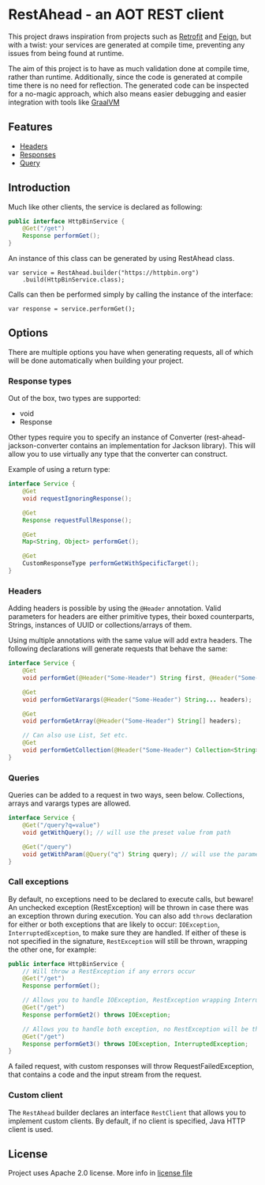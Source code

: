 # RestAhead - an AOT REST client

This project draws inspiration from projects such as [Retrofit](https://square.github.io/retrofit/)
and [Feign](https://github.com/OpenFeign/feign), but with a twist: your services are generated at compile time,
preventing any issues from being found at runtime.

The aim of this project is to have as much validation done at compile time, rather than runtime. Additionally, since the
code is generated at compile time there is no need for reflection. The generated code can be inspected for a no-magic
approach, which also means easier debugging and easier integration with tools like [GraalVM](https://www.graalvm.org/)

## Features

- [Headers](#headers)
- [Responses](#response-types)
- [Query](#queries)

## Introduction

Much like other clients, the service is declared as following:

```java
public interface HttpBinService {
    @Get("/get")
    Response performGet();
}
```

An instance of this class can be generated by using RestAhead class.

```jshelllanguage
var service = RestAhead.builder("https://httpbin.org")
    .build(HttpBinService.class);
```

Calls can then be performed simply by calling the instance of the interface:

```jshelllanguage
var response = service.performGet();
```

## Options

There are multiple options you have when generating requests, all of which will be done automatically when building your
project.

### Response types

Out of the box, two types are supported:

- void
- Response

Other types require you to specify an instance of Converter (rest-ahead-jackson-converter contains an implementation for
Jackson library). This will allow you to use virtually any type that the converter can construct.

Example of using a return type:

```java
interface Service {
    @Get
    void requestIgnoringResponse();

    @Get
    Response requestFullResponse();

    @Get
    Map<String, Object> performGet();

    @Get
    CustomResponseType performGetWithSpecificTarget();
}
```

### Headers

Adding headers is possible by using the `@Header` annotation. Valid parameters for headers are either primitive types,
their boxed counterparts, Strings, instances of UUID or collections/arrays of them.

Using multiple annotations with the same value will add extra headers. The following declarations will generate requests
that behave the same:

```java
interface Service {
    @Get
    void performGet(@Header("Some-Header") String first, @Header("Some-Header") String second);

    @Get
    void performGetVarargs(@Header("Some-Header") String... headers);

    @Get
    void performGetArray(@Header("Some-Header") String[] headers);

    // Can also use List, Set etc.
    @Get
    void performGetCollection(@Header("Some-Header") Collection<String> headers);
}
```

### Queries

Queries can be added to a request in two ways, seen below. Collections, arrays and varargs types are allowed.

```java
interface Service {
    @Get("/query?q=value")
    void getWithQuery(); // will use the preset value from path

    @Get("/query")
    void getWithParam(@Query("q") String query); // will use the parameter
}
```

### Call exceptions

By default, no exceptions need to be declared to execute calls, but beware! An unchecked exception (RestException) will
be thrown in case there was an exception thrown during execution. You can also add `throws` declaration for either or
both exceptions that are likely to occur: `IOException`, `InterruptedException`, to make sure they are handled. If
either of these is not specified in the signature, `RestException` will still be thrown, wrapping the other one, for
example:

```java
public interface HttpBinService {
    // Will throw a RestException if any errors occur
    @Get("/get")
    Response performGet();

    // Allows you to handle IOException, RestException wrapping InterruptedException may still occur
    @Get("/get")
    Response performGet2() throws IOException;

    // Allows you to handle both exception, no RestException will be thrown
    @Get("/get")
    Response performGet3() throws IOException, InterruptedException;
}
```

A failed request, with custom responses will throw RequestFailedException, that contains a code and the input stream
from the request.

### Custom client

The `RestAhead` builder declares an interface `RestClient` that allows you to implement custom clients. By default, if
no client is specified, Java HTTP client is used.

## License

Project uses Apache 2.0 license. More info in [license file](LICENSE)